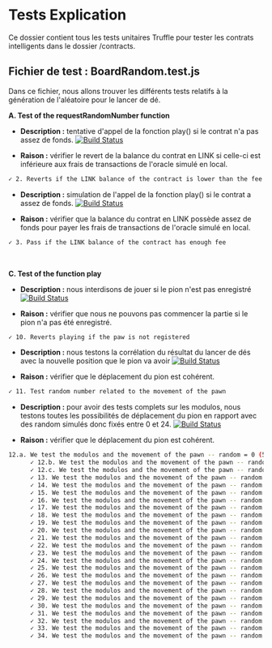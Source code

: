 # Tests Explication

Ce dossier contient tous les tests unitaires Truffle pour tester les contrats intelligents dans le dossier /contracts.

## Fichier de test : BoardRandom.test.js

Dans ce fichier, nous allons trouver les différents tests relatifs à la génération de l'aléatoire pour le lancer de dé.

**A. Test of the requestRandomNumber function**

- **Description :** tentative d'appel de la fonction play() si le contrat n'a pas assez de fonds.
  [![Build Status](https://travis-ci.org/joemccann/dillinger.svg?branch=master)](https://travis-ci.org/joemccann/dillinger)

- **Raison :** vérifier le revert de la balance du contrat en LINK si celle-ci est inférieure aux frais de transactions de l'oracle simulé en local.

```sh
✓ 2. Reverts if the LINK balance of the contract is lower than the fee
```


- **Description :** simulation de l'appel de la fonction play() si le contrat a assez de fonds.
  [![Build Status](https://travis-ci.org/joemccann/dillinger.svg?branch=master)](https://travis-ci.org/joemccann/dillinger)

- **Raison :** vérifier que la balance du contrat en LINK possède assez de fonds pour payer les frais de transactions de l'oracle simulé en local.

```sh
✓ 3. Pass if the LINK balance of the contract has enough fee
```

<br/>


**C. Test of the function play**


- **Description :** nous interdisons de jouer si le pion n'est pas enregistré
  [![Build Status](https://travis-ci.org/joemccann/dillinger.svg?branch=master)](https://travis-ci.org/joemccann/dillinger)

- **Raison :** vérifier que nous ne pouvons pas commencer la partie si le pion n'a pas été enregistré.

```sh
✓ 10. Reverts playing if the paw is not registered
```


- **Description :** nous testons la corrélation du résultat du lancer de dés avec la nouvelle position que le pion va avoir
  [![Build Status](https://travis-ci.org/joemccann/dillinger.svg?branch=master)](https://travis-ci.org/joemccann/dillinger)

- **Raison :** vérifier que le déplacement du pion est cohérent.

```sh
✓ 11. Test random number related to the movement of the pawn
```


- **Description :** pour avoir des tests complets sur les modulos, nous testons toutes les possibilités de déplacement du pion en rapport avec des random simulés donc fixés entre 0 et 24.
  [![Build Status](https://travis-ci.org/joemccann/dillinger.svg?branch=master)](https://travis-ci.org/joemccann/dillinger)

- **Raison :** vérifier que le déplacement du pion est cohérent.

```sh
12.a. We test the modulos and the movement of the pawn -- random = 0 (509ms)
      ✓ 12.b. We test the modulos and the movement of the pawn -- random = 1 
      ✓ 12.c. We test the modulos and the movement of the pawn -- random = 2 
      ✓ 13. We test the modulos and the movement of the pawn -- random = 3 
      ✓ 14. We test the modulos and the movement of the pawn -- random = 4 
      ✓ 15. We test the modulos and the movement of the pawn -- random = 5 
      ✓ 16. We test the modulos and the movement of the pawn -- random = 6
      ✓ 17. We test the modulos and the movement of the pawn -- random = 7 
      ✓ 18. We test the modulos and the movement of the pawn -- random = 8 
      ✓ 19. We test the modulos and the movement of the pawn -- random = 9 
      ✓ 20. We test the modulos and the movement of the pawn -- random = 10 
      ✓ 21. We test the modulos and the movement of the pawn -- random = 11 
      ✓ 22. We test the modulos and the movement of the pawn -- random = 12 
      ✓ 23. We test the modulos and the movement of the pawn -- random = 13 
      ✓ 24. We test the modulos and the movement of the pawn -- random = 14 
      ✓ 25. We test the modulos and the movement of the pawn -- random = 15 
      ✓ 26. We test the modulos and the movement of the pawn -- random = 16 
      ✓ 27. We test the modulos and the movement of the pawn -- random = 17 
      ✓ 28. We test the modulos and the movement of the pawn -- random = 18 
      ✓ 29. We test the modulos and the movement of the pawn -- random = 19 
      ✓ 30. We test the modulos and the movement of the pawn -- random = 20 
      ✓ 31. We test the modulos and the movement of the pawn -- random = 21 
      ✓ 32. We test the modulos and the movement of the pawn -- random = 22 
      ✓ 33. We test the modulos and the movement of the pawn -- random = 23 
      ✓ 34. We test the modulos and the movement of the pawn -- random = 24 
```









